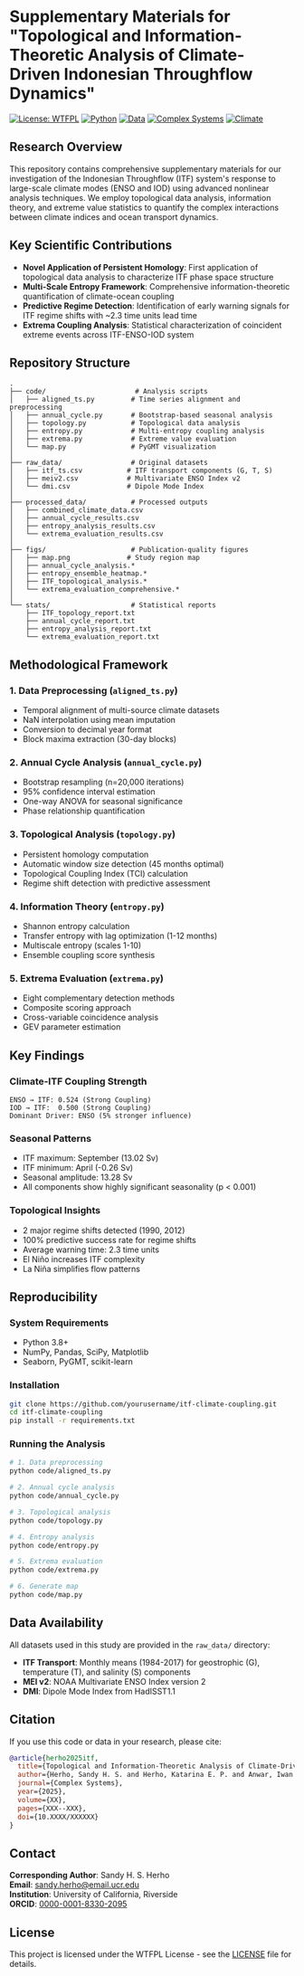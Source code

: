 # Supplementary Materials for "Topological and Information-Theoretic Analysis of Climate-Driven Indonesian Throughflow Dynamics"

[![License: WTFPL](https://img.shields.io/badge/License-WTFPL-brightgreen.svg)](http://www.wtfpl.net/about/)
[![Python](https://img.shields.io/badge/Python-3.8%2B-blue)](https://www.python.org/)
[![Data](https://img.shields.io/badge/Data-1984--2017-green)](./raw_data/)
[![Complex Systems](https://img.shields.io/badge/Journal-Complex%20Systems-red)](https://www.complex-systems.com/)
[![Climate](https://img.shields.io/badge/Climate-Ocean%20Dynamics-lightblue)](https://www.nature.com/subjects/ocean-sciences)

## Research Overview

This repository contains comprehensive supplementary materials for our investigation of the Indonesian Throughflow (ITF) system's response to large-scale climate modes (ENSO and IOD) using advanced nonlinear analysis techniques. We employ topological data analysis, information theory, and extreme value statistics to quantify the complex interactions between climate indices and ocean transport dynamics.

## Key Scientific Contributions

- **Novel Application of Persistent Homology**: First application of topological data analysis to characterize ITF phase space structure
- **Multi-Scale Entropy Framework**: Comprehensive information-theoretic quantification of climate-ocean coupling
- **Predictive Regime Detection**: Identification of early warning signals for ITF regime shifts with ~2.3 time units lead time
- **Extrema Coupling Analysis**: Statistical characterization of coincident extreme events across ITF-ENSO-IOD system

## Repository Structure

```
.
├── code/                      # Analysis scripts
│   ├── aligned_ts.py         # Time series alignment and preprocessing
│   ├── annual_cycle.py       # Bootstrap-based seasonal analysis
│   ├── topology.py           # Topological data analysis
│   ├── entropy.py            # Multi-entropy coupling analysis
│   ├── extrema.py            # Extreme value evaluation
│   └── map.py                # PyGMT visualization
│
├── raw_data/                 # Original datasets
│   ├── itf_ts.csv           # ITF transport components (G, T, S)
│   ├── meiv2.csv            # Multivariate ENSO Index v2
│   └── dmi.csv              # Dipole Mode Index
│
├── processed_data/           # Processed outputs
│   ├── combined_climate_data.csv
│   ├── annual_cycle_results.csv
│   ├── entropy_analysis_results.csv
│   └── extrema_evaluation_results.csv
│
├── figs/                     # Publication-quality figures
│   ├── map.png              # Study region map
│   ├── annual_cycle_analysis.*
│   ├── entropy_ensemble_heatmap.*
│   ├── ITF_topological_analysis.*
│   └── extrema_evaluation_comprehensive.*
│
└── stats/                    # Statistical reports
    ├── ITF_topology_report.txt
    ├── annual_cycle_report.txt
    ├── entropy_analysis_report.txt
    └── extrema_evaluation_report.txt
```

## Methodological Framework

### 1. Data Preprocessing (`aligned_ts.py`)
- Temporal alignment of multi-source climate datasets
- NaN interpolation using mean imputation
- Conversion to decimal year format
- Block maxima extraction (30-day blocks)

### 2. Annual Cycle Analysis (`annual_cycle.py`)
- Bootstrap resampling (n=20,000 iterations)
- 95% confidence interval estimation
- One-way ANOVA for seasonal significance
- Phase relationship quantification

### 3. Topological Analysis (`topology.py`)
- Persistent homology computation
- Automatic window size detection (45 months optimal)
- Topological Coupling Index (TCI) calculation
- Regime shift detection with predictive assessment

### 4. Information Theory (`entropy.py`)
- Shannon entropy calculation
- Transfer entropy with lag optimization (1-12 months)
- Multiscale entropy (scales 1-10)
- Ensemble coupling score synthesis

### 5. Extrema Evaluation (`extrema.py`)
- Eight complementary detection methods
- Composite scoring approach
- Cross-variable coincidence analysis
- GEV parameter estimation

## Key Findings

### Climate-ITF Coupling Strength
```
ENSO → ITF: 0.524 (Strong Coupling)
IOD → ITF:  0.500 (Strong Coupling)
Dominant Driver: ENSO (5% stronger influence)
```

### Seasonal Patterns
- ITF maximum: September (13.02 Sv)
- ITF minimum: April (-0.26 Sv)
- Seasonal amplitude: 13.28 Sv
- All components show highly significant seasonality (p < 0.001)

### Topological Insights
- 2 major regime shifts detected (1990, 2012)
- 100% predictive success rate for regime shifts
- Average warning time: 2.3 time units
- El Niño increases ITF complexity
- La Niña simplifies flow patterns

## Reproducibility

### System Requirements
- Python 3.8+
- NumPy, Pandas, SciPy, Matplotlib
- Seaborn, PyGMT, scikit-learn

### Installation
```bash
git clone https://github.com/yourusername/itf-climate-coupling.git
cd itf-climate-coupling
pip install -r requirements.txt
```

### Running the Analysis
```bash
# 1. Data preprocessing
python code/aligned_ts.py

# 2. Annual cycle analysis
python code/annual_cycle.py

# 3. Topological analysis
python code/topology.py

# 4. Entropy analysis
python code/entropy.py

# 5. Extrema evaluation
python code/extrema.py

# 6. Generate map
python code/map.py
```

## Data Availability

All datasets used in this study are provided in the `raw_data/` directory:
- **ITF Transport**: Monthly means (1984-2017) for geostrophic (G), temperature (T), and salinity (S) components
- **MEI v2**: NOAA Multivariate ENSO Index version 2
- **DMI**: Dipole Mode Index from HadISST1.1

## Citation

If you use this code or data in your research, please cite:

```bibtex
@article{herho2025itf,
  title={Topological and Information-Theoretic Analysis of Climate-Driven Indonesian Throughflow Dynamics},
  author={Herho, Sandy H. S. and Herho, Katarina E. P. and Anwar, Iwan P. and Suwarman, Rusmawan},
  journal={Complex Systems},
  year={2025},
  volume={XX},
  pages={XXX--XXX},
  doi={10.XXXX/XXXXXX}
}
```

## Contact

**Corresponding Author**: Sandy H. S. Herho  
**Email**: sandy.herho@email.ucr.edu  
**Institution**: University of California, Riverside  
**ORCID**: [0000-0001-8330-2095](https://orcid.org/0000-0001-8330-2095)

## License

This project is licensed under the WTFPL License - see the [LICENSE](LICENSE) file for details.
